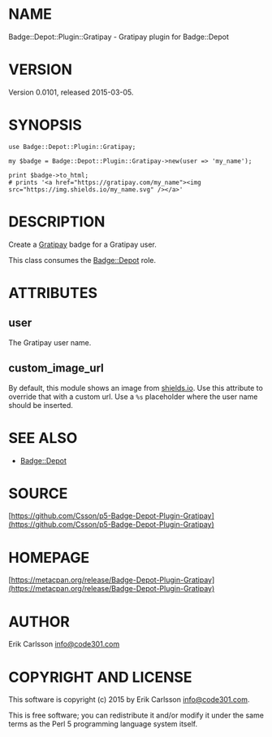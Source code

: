 # NAME

Badge::Depot::Plugin::Gratipay - Gratipay plugin for Badge::Depot

# VERSION

Version 0.0101, released 2015-03-05.

# SYNOPSIS

    use Badge::Depot::Plugin::Gratipay;

    my $badge = Badge::Depot::Plugin::Gratipay->new(user => 'my_name');

    print $badge->to_html;
    # prints '<a href="https://gratipay.com/my_name"><img src="https://img.shields.io/my_name.svg" /></a>'

# DESCRIPTION

Create a [Gratipay](https://gratipay.com) badge for a Gratipay user.

This class consumes the [Badge::Depot](https://metacpan.org/pod/Badge::Depot) role.

# ATTRIBUTES

## user

The Gratipay user name.

## custom\_image\_url

By default, this module shows an image from [shields.io](https://shields.io). Use this attribute to override that with a custom url. Use a `%s` placeholder where the user name should be inserted.

# SEE ALSO

- [Badge::Depot](https://metacpan.org/pod/Badge::Depot)

# SOURCE

[https://github.com/Csson/p5-Badge-Depot-Plugin-Gratipay](https://github.com/Csson/p5-Badge-Depot-Plugin-Gratipay)

# HOMEPAGE

[https://metacpan.org/release/Badge-Depot-Plugin-Gratipay](https://metacpan.org/release/Badge-Depot-Plugin-Gratipay)

# AUTHOR

Erik Carlsson <info@code301.com>

# COPYRIGHT AND LICENSE

This software is copyright (c) 2015 by Erik Carlsson <info@code301.com>.

This is free software; you can redistribute it and/or modify it under
the same terms as the Perl 5 programming language system itself.

